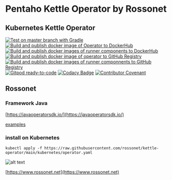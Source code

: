 # Pentaho Kettle Operator by Rossonet

## Kubernetes Kettle Operator
[![Test on master branch with Gradle](https://github.com/rossonet/kettle-operator/actions/workflows/test-on-master-with-gradle.yml/badge.svg)](https://github.com/rossonet/kettle-operator/actions/workflows/test-on-master-with-gradle.yml)
[![Build and publish docker image of Operator to DockerHub](https://github.com/rossonet/kettle-operator/actions/workflows/publish-to-dockerhub-operator.yml/badge.svg)](https://github.com/rossonet/kettle-operator/actions/workflows/publish-to-dockerhub-operator.yml)
[![Build and publish docker images of runner components to DockerHub](https://github.com/rossonet/kettle-operator/actions/workflows/publish-to-dockerhub-runners.yml/badge.svg)](https://github.com/rossonet/kettle-operator/actions/workflows/publish-to-dockerhub-runners.yml)
[![Build and publish docker image of operator to GitHub Registry](https://github.com/rossonet/kettle-operator/actions/workflows/publish-to-github-registry-operator.yml/badge.svg)](https://github.com/rossonet/kettle-operator/actions/workflows/publish-to-github-registry-operator.yml)
[![Build and publish docker images of runner componnents to GitHub Registry](https://github.com/rossonet/kettle-operator/actions/workflows/publish-to-github-registry-runners.yml/badge.svg)](https://github.com/rossonet/kettle-operator/actions/workflows/publish-to-github-registry-runners.yml)
[![Gitpod ready-to-code](https://img.shields.io/badge/Gitpod-ready--to--code-blue?logo=gitpod)](https://gitpod.io/#https://github.com/rossonet/kettle-operator)
[![Codacy Badge](https://app.codacy.com/project/badge/Grade/f3ae38d406804dfc844d94bcff9cc9a7)](https://www.codacy.com/gh/rossonet/kettle-operator/dashboard?utm_source=github.com&amp;utm_medium=referral&amp;utm_content=rossonet/kettle-operator&amp;utm_campaign=Badge_Grade)
[![Contributor Covenant](https://img.shields.io/badge/Contributor%20Covenant-2.1-4baaaa.svg)](code_of_conduct.md) 

## Rossonet

### Framework Java

[https://javaoperatorsdk.io/](https://javaoperatorsdk.io/)

[examples](https://github.com/java-operator-sdk/java-operator-sdk/tree/main/sample-operators)

### install on Kubernetes

```
kubectl apply -f https://raw.githubusercontent.com/rossonet/kettle-operator/main/kubernetes/operator.yaml
```

![alt text](https://app.rossonet.net/wp-content/uploads/2021/10/rossonet-logo_280_115.png "Rossonet")

[https://www.rossonet.net](https://www.rossonet.net)
